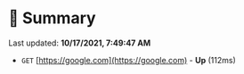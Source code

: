 # 📖 Summary
Last updated: **10/17/2021, 7:49:47 AM**

- `GET` [https://google.com](https://google.com) - **Up** (112ms)
